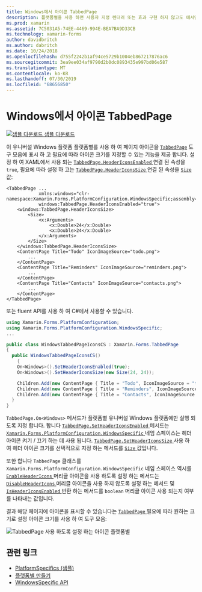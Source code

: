 ```yaml
---
title: Windows에서 아이콘 TabbedPage
description: 플랫폼별을 사용 하면 사용자 지정 렌더러 또는 효과 구현 하지 않고도 에서만 특정 플랫폼에서 사용할 수 있는 기능을 사용할 수 있습니다. 이 문서에서는 TabbedPage 도구 모음에 페이지 아이콘을 표시 하는 데 사용 되는 Windows 플랫폼별를 사용 하는 방법을 설명 합니다.
ms.prod: xamarin
ms.assetid: 7C5031A5-74EE-4469-994E-BEA7BA9D33CB
ms.technology: xamarin-forms
author: davidbritch
ms.author: dabritch
ms.date: 10/24/2018
ms.openlocfilehash: d755f2242b1af94ce5729b1004eb867217876ac6
ms.sourcegitcommit: 3ea9ee034af9790d2b0dc0893435e997bd06e587
ms.translationtype: MT
ms.contentlocale: ko-KR
ms.lasthandoff: 07/30/2019
ms.locfileid: "68656850"
---
```

# <a name="tabbedpage-icons-on-windows"></a>Windows에서 아이콘 TabbedPage

[![샘플 다운로드](~/media/shared/download.png) 샘플 다운로드](https://docs.microsoft.com/samples/xamarin/xamarin-forms-samples/userinterface-platformspecifics)

이 유니버설 Windows 플랫폼 플랫폼별를 사용 하 여 페이지 아이콘을 [`TabbedPage`](xref:Xamarin.Forms.TabbedPage) 도구 모음에 표시 하 고 필요에 따라 아이콘 크기를 지정할 수 있는 기능을 제공 합니다. 설정 하 여 XAML에서 사용 되는 [ `TabbedPage.HeaderIconsEnabled` ](xref:Xamarin.Forms.PlatformConfiguration.WindowsSpecific.TabbedPage.HeaderIconsEnabledProperty) 연결 된 속성을 `true`, 필요에 따라 설정 하 고는 [ `TabbedPage.HeaderIconsSize` ](xref:Xamarin.Forms.PlatformConfiguration.WindowsSpecific.TabbedPage.HeaderIconsSizeProperty) 연결 된 속성을 [ `Size` ](xref:Xamarin.Forms.Size) 값:

```xaml
<TabbedPage ...
            xmlns:windows="clr-namespace:Xamarin.Forms.PlatformConfiguration.WindowsSpecific;assembly=Xamarin.Forms.Core"
            windows:TabbedPage.HeaderIconsEnabled="true">
    <windows:TabbedPage.HeaderIconsSize>
        <Size>
            <x:Arguments>
                <x:Double>24</x:Double>
                <x:Double>24</x:Double>
            </x:Arguments>
        </Size>
    </windows:TabbedPage.HeaderIconsSize>
    <ContentPage Title="Todo" IconImageSource="todo.png">
        ...
    </ContentPage>
    <ContentPage Title="Reminders" IconImageSource="reminders.png">
        ...
    </ContentPage>
    <ContentPage Title="Contacts" IconImageSource="contacts.png">
        ...
    </ContentPage>
</TabbedPage>
```

또는 fluent API를 사용 하 여 C#에서 사용할 수 있습니다.

```csharp
using Xamarin.Forms.PlatformConfiguration;
using Xamarin.Forms.PlatformConfiguration.WindowsSpecific;
...

public class WindowsTabbedPageIconsCS : Xamarin.Forms.TabbedPage
{
  public WindowsTabbedPageIconsCS()
    {
    On<Windows>().SetHeaderIconsEnabled(true);
    On<Windows>().SetHeaderIconsSize(new Size(24, 24));

    Children.Add(new ContentPage { Title = "Todo", IconImageSource = "todo.png" });
    Children.Add(new ContentPage { Title = "Reminders", IconImageSource = "reminders.png" });
    Children.Add(new ContentPage { Title = "Contacts", IconImageSource = "contacts.png" });
  }
}
```

`TabbedPage.On<Windows>` 메서드가 플랫폼별 유니버설 Windows 플랫폼에만 실행 되도록 지정 합니다. 합니다 [ `TabbedPage.SetHeaderIconsEnabled` ](xref:Xamarin.Forms.PlatformConfiguration.WindowsSpecific.TabbedPage.SetHeaderIconsEnabled(Xamarin.Forms.IPlatformElementConfiguration{Xamarin.Forms.PlatformConfiguration.Windows,Xamarin.Forms.TabbedPage},System.Boolean)) 메서드는 [ `Xamarin.Forms.PlatformConfiguration.WindowsSpecific` ](xref:Xamarin.Forms.PlatformConfiguration.WindowsSpecific) 네임 스페이스는 헤더 아이콘 켜기 / 끄기 하는 데 사용 됩니다. [ `TabbedPage.SetHeaderIconsSize` ](xref:Xamarin.Forms.PlatformConfiguration.WindowsSpecific.TabbedPage.SetHeaderIconsSize(Xamarin.Forms.IPlatformElementConfiguration{Xamarin.Forms.PlatformConfiguration.Windows,Xamarin.Forms.TabbedPage},Xamarin.Forms.Size)) 사용 하 여 헤더 아이콘 크기를 선택적으로 지정 하는 메서드를 [ `Size` ](xref:Xamarin.Forms.Size) 값입니다.

또한 합니다 `TabbedPage` 클래스를 `Xamarin.Forms.PlatformConfiguration.WindowsSpecific` 네임 스페이스 역시를 [ `EnableHeaderIcons` ](xref:Xamarin.Forms.PlatformConfiguration.WindowsSpecific.TabbedPage.EnableHeaderIcons*) 머리글 아이콘을 사용 하도록 설정 하는 메서드는 [ `DisableHeaderIcons` ](xref:Xamarin.Forms.PlatformConfiguration.WindowsSpecific.TabbedPage.DisableHeaderIcons*) 머리글 아이콘을 사용 하지 않도록 설정 하는 메서드 및 [ `IsHeaderIconsEnabled` ](xref:Xamarin.Forms.PlatformConfiguration.WindowsSpecific.TabbedPage.IsHeaderIconsEnabled*) 반환 하는 메서드를 `boolean` 머리글 아이콘 사용 되는지 여부를 나타내는 값입니다.

결과 해당 페이지에 아이콘을 표시할 수 있습니다는 [ `TabbedPage` ](xref:Xamarin.Forms.TabbedPage) 필요에 따라 원하는 크기로 설정 아이콘 크기를 사용 하 여 도구 모음:

![TabbedPage 사용 하도록 설정 하는 아이콘 플랫폼별](tabbedpage-icons-images/tabbedpage-icons.png "TabbedPage 사용 하도록 설정 하는 아이콘 플랫폼별")

## <a name="related-links"></a>관련 링크

- [PlatformSpecifics (샘플)](https://docs.microsoft.com/samples/xamarin/xamarin-forms-samples/userinterface-platformspecifics)
- [플랫폼별 만들기](~/xamarin-forms/platform/platform-specifics/index.md#creating-platform-specifics)
- [WindowsSpecific API](xref:Xamarin.Forms.PlatformConfiguration.WindowsSpecific)
